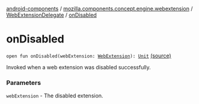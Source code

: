[android-components](../../index.md) / [mozilla.components.concept.engine.webextension](../index.md) / [WebExtensionDelegate](index.md) / [onDisabled](./on-disabled.md)

# onDisabled

`open fun onDisabled(webExtension: `[`WebExtension`](../-web-extension/index.md)`): `[`Unit`](https://kotlinlang.org/api/latest/jvm/stdlib/kotlin/-unit/index.html) [(source)](https://github.com/mozilla-mobile/android-components/blob/master/components/concept/engine/src/main/java/mozilla/components/concept/engine/webextension/WebExtensionDelegate.kt#L43)

Invoked when a web extension was disabled successfully.

### Parameters

`webExtension` - The disabled extension.